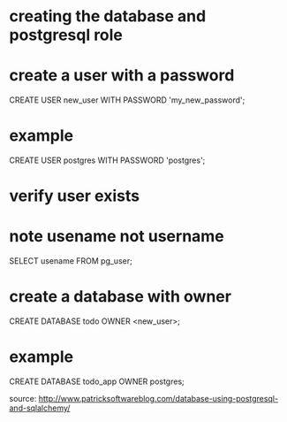 # creating the database and postgresql role 
# create a user with a password

CREATE USER new_user WITH PASSWORD 'my_new_password';
# example
CREATE USER postgres WITH PASSWORD 'postgres';

# verify user exists
# note usename not username

SELECT usename FROM pg_user;

# create a database with owner

CREATE DATABASE todo OWNER <new_user>;
# example
CREATE DATABASE todo_app OWNER postgres;

source: 
http://www.patricksoftwareblog.com/database-using-postgresql-and-sqlalchemy/
